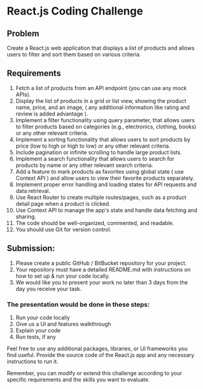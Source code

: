 # React.js Coding Challenge

## Problem
Create a React.js web application that displays a list of products and allows users to filter and sort them based on various criteria.

## Requirements
1. Fetch a list of products from an API endpoint (you can use any mock APIs).
2. Display the list of products in a grid or list view, showing the product name, price, and an image, ( any additional information like rating and review is added advantage ).
3. Implement a filter functionality using query parameter, that allows users to filter products based on categories (e.g., electronics, clothing, books) or any other relevant criteria.
4. Implement a sorting functionality that allows users to sort products by price (low to high or high to low) or any other relevant criteria.
5. Include pagination or infinite scrolling to handle large product lists.
6. Implement a search functionality that allows users to search for products by name or any other relevant search criteria.
7. Add a feature to mark products as favorites using global state ( use Context API ) and allow users to view their favorite products separately.
8. Implement proper error handling and loading states for API requests and data retrieval.
9. Use React Router to create multiple routes/pages, such as a product detail page when a product is clicked.
10. Use Context API to manage the app's state and handle data fetching and sharing.
11. The code should be well-organized, commented, and readable.
12. You should use Git for version control.

## Submission:
1. Please create a public GitHub / BitBucket repository for your project.
2. Your repository must have a detailed README.md with instructions on how to set up & run your code locally.
3. We would like you to present your work no later than 3 days from the day you receive your task.

### The presentation would be done in these steps:
1. Run your code locally
2. Give us a UI and features walkthrough
3. Explain your code
4. Run tests, if any

Feel free to use any additional packages, libraries, or UI frameworks you find useful. Provide the source code of the React.js app and any necessary instructions to run it.

Remember, you can modify or extend this challenge according to your specific requirements and the skills you want to evaluate.

